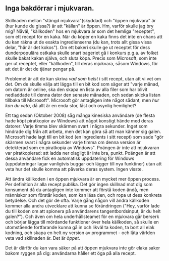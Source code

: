 <?php require("../../entete.php");?> <?php require("../../base.php");?> <?php require("../../fonctions.php");?>

<div id="corps">

<h2>Inga bakdörrar i mjukvaran.</h2>

Skillnaden mellan "stängd mjukvara"(skyddad) och "öppen mjukvara" är 
(hur kunde du gissa?) är att "källan" är öppen. Hm, varför skulle jag 
bry mig? Nåväl, "källkoden" hos en mjukvara är som det hemliga 
"receptet", som ett recept för en kaka. När du köper en kaka finns det 
inte en chans att du kan räkna ut de exakta ingredienserna (du kan, 
trots allt gissa vissa delar, "här är det kokos"). Om ett bakeri 
skulle ge ut receptet för dess dunderpopulära ostkaka skulle snart 
bageriet gå i konkurs p.g.a. av folket skulle bakat kakan själva, och 
sluta köpa. Precis som Microsoft, som inte ger ut receptet, eller 
"källkoden", till deras mjukvara, såsom Windows, för att det är det de 
tjänar pengar på.

Problemet är att de kan skriva <i>vad som helst</i> i sitt recept, 
utan att vi vet om det. Om de skulle välja att lägga till en bit kod som 
säger att "varje månad, om datorn är online, ska den skapa en lista av 
alla filer som har blivit nedladdade till denna dator den senaste 
månaden, och sedan skicka listan tillbaka till Microsoft". 
Microsoft gör antagligen inte något sådant, men <i>hur kan du veta</i>, 
då allt är en enda stor, låst och osynlig hemlighet?

Ett tag sedan (Oktober 2008) såg många kinesiska användare (de flesta 
hade köpt piratkopior av Windows) att något konstigt hände med deras 
datorer: Varje timma blev skärmen svart i några sekunder. Inget som 
hindrade dig från att arbeta, men det kan göra så att man känner sig 
galen. Microsoft hade lagt till en bit kod (en ingredients i sitt 
recept) som sade "gör skärmen svart i några sekunder varje timma om 
denna version är detekterad som 
en piratkopia av Windows". Poängen är inte att mjukvaran var 
piratkopierad: att ladda ner olagligt är inte bra, punkt. Poängen är 
att dessa användare fick en automatisk uppdatering för Windows 
(uppdateringar lagar vanligtvis buggar och lägger till nya 
funktiner) utan att veta hur det skulle komma att påverka deras 
system. Ingen visste.

Att ändra källkoden i en öppen mjukvara är en mycket mer 
öppen process. Per definition är alla recept publika. Det gör ingen 
skillnad mot dig som konsument då du antagligen inte kommer att förstå 
koden ändå, men människor som förstår koden, som kan läsa den, och ropa 
ut dess konkreta betydelse. Och det gör de ofta. Varje gång någon 
vill ändra källkoden kommer alla andra utvecklare att kunna se 
förändringen ("Hey, varför lade du till koden om att spionera på 
användarens tangentbordsinput, är du helt galen?"). Och även om hela 
underhållsteamet för en mjukvara går berserk och börjar lägga till 
mördande funktioner över hela källkoden, så skulle en utomstående 
fortfarande kunna gå in och likväl ta koden, ta bort all elak 
kodning, och skapa en helt ny version av programmet - och låta världen 
veta vad skillnaden är. Det är <i>öppet</i>.

Det är därför du kan vara säker på att öppen mjukvara inte gör 
elaka saker bakom ryggen på dig: användarna håller ett öga på alla 
recept.

</div>



